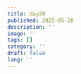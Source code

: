 ```yaml
---
title: day20
published: 2025-05-20
description: ''
image: ''
tags: []
category: ''
draft: false 
lang: ''
---
```


